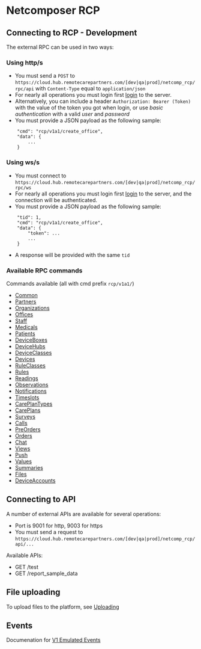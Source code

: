 # Netcomposer RCP

## Connecting to RCP - Development

The external RPC can be used in two ways:

### Using http/s

* You must send a `POST` to `https://cloud.hub.remotecarepartners.com/[dev|qa|prod]/netcomp_rcp/rpc/api` with `Content-Type` equal to `application/json`
* For nearly all operations you must login first [login](doc/common.md#login) to the server.
* Alternatively, you can include a header `Authorization: Bearer (Token)` with the value of the token you got when login, or use _basic authentication_ with a valid _user_ and _password_ 
* You must provide a JSON payload as the following sample:
```
    "cmd": "rcp/v1a1/create_office",
    "data": {
        ...
    }
```


### Using ws/s

* You must connect to `https://cloud.hub.remotecarepartners.com/[dev|qa|prod]/netcomp_rcp/rpc/ws`
* For nearly all operations you must login first [login](doc/common.md#login) to the server, and the connection will be authenticated.
* You must provide a JSON payload as the following sample:
```
    "tid": 1,
    "cmd": "rcp/v1a1/create_office",
    "data": {
        "token": ...
        ...
    }
```
* A response will be provided with the same `tid`



### Available RPC commands

Commands available (all with cmd prefix `rcp/v1a1/`)

* [Common](doc/common.md)
* [Partners](doc/partners.md)
* [Organizations](doc/organizations.md)
* [Offices](doc/offices.md)
* [Staff](doc/staff.md)
* [Medicals](doc/medicals.md)
* [Patients](doc/patients.md)
* [DeviceBoxes](doc/deviceboxes.md)
* [DeviceHubs](doc/devicehubs.md)
* [DeviceClasses](doc/deviceclasses.md)
* [Devices](doc/devices.md)
* [RuleClasses](doc/ruleclasses.md)
* [Rules](doc/rules.md)
* [Readings](doc/readings.md)
* [Observations](doc/observations.md)
* [Notifications](doc/notifications.md)
* [Timeslots](doc/timeslots.md)
* [CarePlanTypes](doc/careplan_types.md)
* [CarePlans](doc/careplans.md)
* [Surveys](doc/surveys.md)
* [Calls](doc/calls.md)
* [PreOrders](doc/preorders.md)
* [Orders](doc/orders.md)
* [Chat](doc/chat.md)
* [Views](doc/views.md)
* [Push](doc/push.md)
* [Values](doc/values.md)
* [Summaries](doc/summaries.md)
* [Files](doc/files.md)
* [DeviceAccounts](doc/device_accounts.md)



## Connecting to API

A number of external APIs are available for several operations:

* Port is 9001 for http, 9003 for https
* You must send a request to `https://cloud.hub.remotecarepartners.com/[dev|qa|prod]/netcomp_rcp/api/...`

Available APIs:

* GET /test
* GET /report_sample_data

## File uploading

To upload files to the platform, see [Uploading](doc/uploading.md)

## Events

Documenation for [V1 Emulated Events](doc/emulated_events.md)


